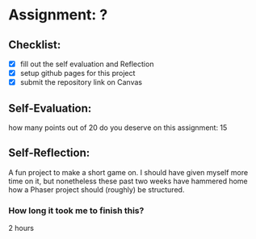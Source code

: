 # Assignment: ?

## Checklist:
- [x] fill out the self evaluation and Reflection
- [x] setup github pages for this project
- [x] submit the repository link on Canvas

## Self-Evaluation:

how many points out of 20 do you deserve on this assignment: 15

## Self-Reflection:

A fun project to make a short game on. I should have given myself more time on it, but nonetheless these past two weeks have hammered home how a Phaser project should (roughly) be structured.

### How long it took me to finish this?

2 hours
